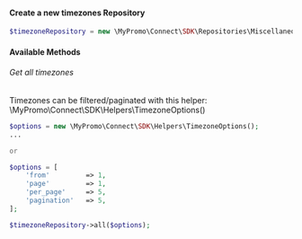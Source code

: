 #### Create a new timezones Repository
```php
$timezoneRepository = new \MyPromo\Connect\SDK\Repositories\Miscellaneous\TimezoneRepository($client);
```

#### Available Methods

###### Get all timezones
Timezones can be filtered/paginated with this helper: \MyPromo\Connect\SDK\Helpers\TimezoneOptions()

```php
$options = new \MyPromo\Connect\SDK\Helpers\TimezoneOptions();
...

or

$options = [
    'from'         => 1,
    'page'         => 1,
    'per_page'     => 5,
    'pagination'   => 5,
];

$timezoneRepository->all($options);
```

[TimezoneOptions]: ../Helpers/TimezoneOptions.md

